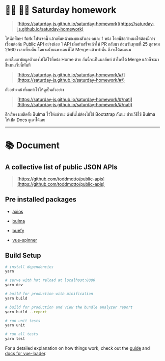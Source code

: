 # 👩‍💻 👨‍💻 Saturday homework

> [https://saturday-js.github.io/saturday-homework](https://saturday-js.github.io/saturday-homework)

ให้นักศึกษา fork โปรเจคนี้ แล้วเพิ่มหน้าของของตัวเอง คนละ 1 หน้า
โดยมีข้อกำหนดให้ต้องมีการเชื่อมต่อกับ Public API อย่างน้อย 1 API 
เมื่อทำเสร็จแล้วให้ PR กลับมา ก่อนวันพุทธที่ 25 ตุลาคม 2560
เวลาเที่ยงคืน โดยจะนับเฉพาะคนที่ได้ Merge แล้วเท่านั้น ถึงจะได้คะแนน

อย่าลืมเอาข้อมูลตัวเองไปใส่ไว้ที่หน้า Home ด้วย
อันนี้จะเป็นผลลัพท์ ถ้าใครได้ Merge แล้วก็จะมาขึ้นบนเว็บนี้ทันที

> [https://saturday-js.github.io/saturday-homework/#/](https://saturday-js.github.io/saturday-homework/#/)

ตัวอย่างหน้าที่ผมทำไว้ให้ดูเป็นตัวอย่าง

> [https://saturday-js.github.io/saturday-homework/#/nati](https://saturday-js.github.io/saturday-homework/#/nati)

อีกเรื่อง ผมติดตั้ง Bulma ไว้ให้แล้วนะ ดังนั้นไม่ต้องไปใช้ Bootstrap กันนะ ส่วนวิธีใช้ Bulma ให้เปิด Docs ดูเอาได้เลย

***

# 📚 Document

## A collective list of public JSON APIs

> [https://github.com/toddmotto/public-apis](https://github.com/toddmotto/public-apis)

## Pre installed packages

* [axios](https://github.com/axios/axios)

* [bulma](https://bulma.io/)

* [buefy](https://buefy.github.io/#/)

* [vue-spinner](https://github.com/greyby/vue-spinner)

## Build Setup

``` bash
# install dependencies
yarn

# serve with hot reload at localhost:8080
yarn dev

# build for production with minification
yarn build

# build for production and view the bundle analyzer report
yarn build --report

# run unit tests
yarn unit

# run all tests
yarn test
```

For a detailed explanation on how things work, check out the [guide](http://vuejs-templates.github.io/webpack/) and [docs for vue-loader](http://vuejs.github.io/vue-loader).
